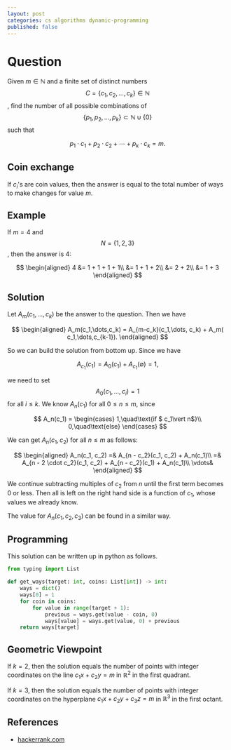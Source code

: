 ```yaml
---
layout: post
categories: cs algorithms dynamic-programming
published: false
---
```

# Question

Given $m\in\mathbb N$ and a finite set of distinct numbers $$C = \{c_1, c_2, \dots, c_k\}\in\mathbb N$$, find the number of all possible combinations of $$\{p_1, p_2, \dots, p_k\}\subset\mathbb N\cup\{0\}$$ such that

$$
p_1\cdot c_1 + p_2\cdot c_2+\cdots + p_k\cdot c_k = m.
$$

## Coin exchange

If $c_i$'s are coin values, then the answer is equal to the total number of ways to make changes for value $m$.

## Example

If $m = 4$ and $$N = \{1, 2, 3\}$$, then the answer is $4$:

$$
\begin{aligned}
4 &= 1 + 1 + 1 + 1\\
&= 1 + 1 + 2\\
&= 2 + 2\\
&= 1 + 3
\end{aligned}
$$

## Solution

Let $A_m(c_1,\dots,c_k)$ be the answer to the question. Then we have

$$ \begin{aligned}
A_m(c_1,\dots,c_k) = A_{m-c_k}(c_1,\dots, c_k) + A_m( c_1,\dots,c_{k-1}).
\end{aligned}
$$

So we can build the solution from bottom up. Since we have

$$
A_{c_1}(c_1) = A_0(c_1) + A_{c_1}(\emptyset) = 1,
$$

we need to set $$A_0(c_1,\dots,c_i) = 1$$ for all $i \le k$. We know $A_n(c_1)$ for all $0\le n\le m$, since

$$
A_n(c_1) = \begin{cases}
1,\quad\text{if $ c_1\vert n$}\\
0,\quad\text{else}
\end{cases}
$$

We can get $A_n(c_1, c_2)$ for all $n\le m$ as follows:

$$
\begin{aligned}
A_n(c_1, c_2) =& A_{n - c_2}(c_1, c_2) + A_n(c_1)\\
=& A_{n - 2 \cdot c_2}(c_1, c_2) + A_{n - c_2}(c_1) + A_n(c_1)\\
\vdots&
\end{aligned}
$$

We continue subtracting multiples of $c_2$ from $n$ until the first term becomes $0$ or less. Then all is left on the right hand side is a function of $c_1$, whose values we already know.

The value for $A_n(c_1, c_2, c_3)$ can be found in a similar way.

## Programming

This solution can be written up in python as follows.

```python
from typing import List

def get_ways(target: int, coins: List[int]) -> int:
    ways = dict()
    ways[0] = 1
    for coin in coins:
        for value in range(target + 1):
            previous = ways.get(value - coin, 0)
            ways[value] = ways.get(value, 0) + previous
    return ways[target]
```

## Geometric Viewpoint

If $k=2$, then the solution equals the number of points with integer coordinates on the line $c_1x + c_2y=m$ in $\mathbb R^2$ in the first quadrant.

If $k=3$, then the solution equals the number of points with integer coordinates on the hyperplane $c_1x + c_2y+ c_3z = m$ in $\mathbb R^3$ in the first octant. 

## References

- [hackerrank.com](https://www.hackerrank.com/challenges/coin-change/problem)
